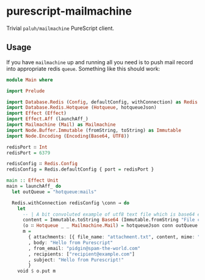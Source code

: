 # purescript-mailmachine

Trivial `paluh/mailmachine` PureScript client.

## Usage

If you have `mailmachine` up and running all you need is to push mail record into appropriate redis `queue`. Something like this should work:

```purescript
module Main where

import Prelude

import Database.Redis (Config, defaultConfig, withConnection) as Redis
import Database.Redis.Hotqueue (Hotqueue, hotqueueJson)
import Effect (Effect)
import Effect.Aff (launchAff_)
import Mailmachine (Mail) as Mailmachine
import Node.Buffer.Immutable (fromString, toString) as Immutable
import Node.Encoding (Encoding(Base64, UTF8))

redisPort ∷ Int
redisPort = 6379

redisConfig ∷ Redis.Config
redisConfig = Redis.defaultConfig { port = redisPort }

main :: Effect Unit
main = launchAff_ do
  let outQueue = "hotqueue:mails"

  Redis.withConnection redisConfig \conn → do
    let
      -- | A bit convoluted example of utf8 text file which is base64 encoded and send as attachment
      content = Immutable.toString Base64 (Immutable.fromString "File content encoded in utf8..." UTF8)
      (o ∷ Hotqueue _ _ Mailmachine.Mail) = hotqueueJson conn outQueue
      m =
        { attachments: [{ file_name: "attachment.txt", content, mime: "text/plain" }]
        , body: "Hello from Purescript"
        , from_email: "pidgin@spam-the-world.com"
        , recipients: ["recipient@example.com"]
        , subject: "Hello from Purescript!"
        }
    void $ o.put m
```
